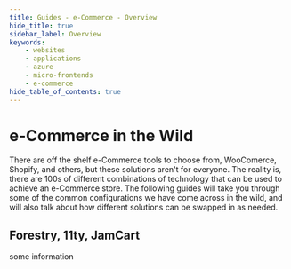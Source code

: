 ```yaml
---
title: Guides - e-Commerce - Overview
hide_title: true
sidebar_label: Overview
keywords:
    - websites
    - applications
    - azure
    - micro-frontends
    - e-commerce
hide_table_of_contents: true
---
```


# e-Commerce in the Wild

There are off the shelf e-Commerce tools to choose from, WooComerce, Shopify, and others, but these solutions aren't for everyone.  The reality is, there are 100s of different combinations of technology that can be used to achieve an e-Commerce store.  The following guides will take you through some of the common configurations we have come across in the wild, and will also talk about how different solutions can be swapped in as needed.

## Forestry, 11ty, JamCart

some information
